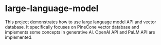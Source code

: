 # large-language-model
This project demonstrates how to use large language model API and vector database. It specifically focuses on PineCone vector database and implements some concepts in generative AI. OpenAI API and PaLM API are implemented.
